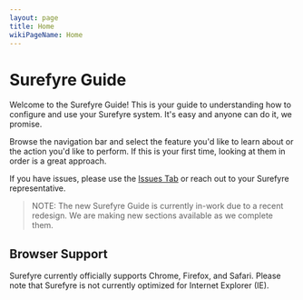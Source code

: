 ```yaml
---
layout: page
title: Home
wikiPageName: Home
---
```


# Surefyre Guide

Welcome to the Surefyre Guide! This is your guide to understanding how to configure and use your Surefyre system. It's easy and anyone can do it, we promise.

Browse the navigation bar and select the feature you'd like to learn about or the action you'd like to perform. If this is your first time, looking at them in order is a great approach.

If you have issues, please use the [Issues Tab](https://github.com/surefyresystems/Surefyre-Systems/issues) or reach out to your Surefyre representative.

> NOTE: The new Surefyre Guide is currently in-work due to a recent redesign. We are making new sections available as we complete them.

## Browser Support
Surefyre currently officially supports Chrome, Firefox, and Safari. Please note that Surefyre is not currently optimized for Internet Explorer (IE).

